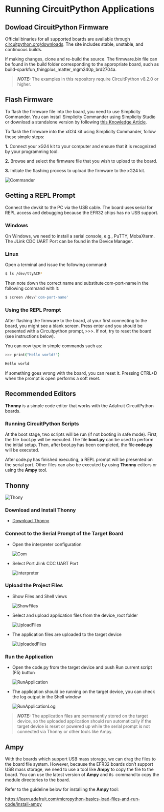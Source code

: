 # Running CircuitPython Applications
## Dowload CircuitPython Firmware 

Official binaries for all supported boards are available through [circuitpython.org/downloads](https://circuitpython.org/downloads?q=silabs). The site includes stable, unstable, and continuous builds.

If making changes, clone and re-build the source. The firmware.bin file can be found in the build folder corresponding to the appropriate board, such as build-sparkfun_thingplus_matter_mgm240p_brd2704a.

> **_NOTE:_** The examples in this repository require CircuitPython v8.2.0 or higher.

## Flash Firmware

To flash the firmware file into the board, you need to use Simplicity Commander.
You can install Simplicity Commander using Simplicity Studio or download a standalone version by following [this Knowledge Article](https://community.silabs.com/s/article/simplicity-commander?language=en_US).

To flash the firmware into the xG24 kit using Simplicity Commander, follow these simple steps:

**1.** Connect your xG24 kit to your computer and ensure that it is recognized by your programming tool.

**2.** Browse and select the firmware file that you wish to upload to the board.

**3.** Initiate the flashing process to upload the firmware to the xG24 kit.

![Commander](doc/cp-commander.png)

## Getting a REPL Prompt ##

Connect the devkit to the PC via the USB cable. The board uses serial for REPL access and debugging because the EFR32 chips has no USB support.

### Windows ###

On Windows, we need to install a serial console, e.g., PuTTY, MobaXterm. The JLink CDC UART Port can be found in the Device Manager.

### Linux ###

Open a terminal and issue the following command: 
```bash
$ ls /dev/ttyACM*
```
Then note down the correct name and substitute com-port-name in the following command with it: 
```bash
$ screen /dev/'com-port-name'
```
### Using the REPL Prompt ###

After flashing the firmware to the board, at your first connecting to the board, you might see a blank screen. Press enter and you should be presented with a Circuitpython prompt, >>>. If not, try to reset the board (see instructions below).

You can now type in simple commands such as: 

```sh
>>> print("Hello world!") 

Hello world
```

If something goes wrong with the board, you can reset it. Pressing CTRL+D when the prompt is open performs a soft reset.

## Recommended Editors ##

**Thonny** is a simple code editor that works with the Adafruit CircuitPython boards. 

### Running CircuitPython Scripts ###

At the boot stage, two scripts will be run (if not booting in safe mode). First, the file  boot.py will be executed. The file **boot.py** can be used to perform the initial setup. Then, after boot.py has been completed, the file **code.py** will be executed.  

After code.py has finished executing, a REPL prompt will be presented on the serial port. Other files can also be executed by using **Thonny** editors or using the **Ampy** tool.

## Thonny ##
![Thony](doc/cp-thony.png)

### Download and Install Thonny

  * [Download Thonny](https://thonny.org/)

### Connect to the Serial Prompt of the Target Board

  * Open the interpreter configuration

    ![Com](doc/cp-thonny-com.png)
  
  * Select Port Jlink CDC UART Port 

    ![Interpreter](doc/cp-thonny-interpreter.png)

### Upload the Project Files

  * Show Files and Shell views

    ![ShowFiles](doc/cp-thonny-files.png)

  * Select and upload application files from the device_root folder

    ![UploadFiles](doc/cp-thonny-upload.png)

  * The application files are uploaded to the target device

    ![UploadedFiles](doc/cp-thonny-uploaded.png)

### Run the Application

  * Open the code.py from the target device and push Run current script (F5) button
    
    ![RunApplication](doc/cp-thonny-open-code.png)

  * The application should be running on the target device, you can check the log output in the Shell window
    
    ![RunApplicationLog](doc/cp-thonny-run-code.png)


> **_NOTE:_** The application files are permanently stored on the target device, so the uploaded application should run automatically if the target device is reset or powered up while the serial prompt is not connected via Thonny or other tools like Ampy.


## Ampy ##

With the boards which support USB mass storage, we can drag the files to the board file system. However, because the EFR32 boards don’t support USB mass storage, we need to use a tool like **Ampy** to copy the file to the board. You can use the latest version of **Ampy** and its  command to copy the module directories to the board.

Refer to the guideline below for installing the **Ampy** tool: 

https://learn.adafruit.com/micropython-basics-load-files-and-run-code/install-ampy  

